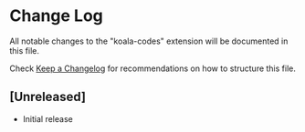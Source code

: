 # Change Log

All notable changes to the "koala-codes" extension will be documented in this file.

Check [Keep a Changelog](http://keepachangelog.com/) for recommendations on how to structure this file.

## [Unreleased]

- Initial release
